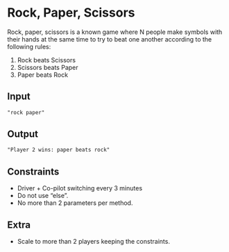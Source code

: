 # Rock, Paper, Scissors

Rock, paper, scissors is a known game where N people make symbols with their hands at the same time to try to beat one another according to the following rules:

1. Rock beats Scissors
2. Scissors beats Paper
3. Paper beats Rock

## Input

```markdown
"rock paper"
```

## Output

```markdown
"Player 2 wins: paper beats rock"
```

## Constraints

- Driver + Co-pilot switching every 3 minutes
- Do not use “else”.
- No more than 2 parameters per method.

## Extra

- Scale to more than 2 players keeping the constraints.
